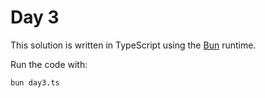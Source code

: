 # Day 3

This solution is written in TypeScript using the [Bun](https://bun.sh/) runtime.

Run the code with:
```
bun day3.ts
```
